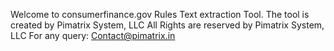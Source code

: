 Welcome to consumerfinance.gov Rules Text extraction Tool.
The tool is created by Pimatrix System, LLC
All Rights are reserved by Pimatrix System, LLC
For any query: Contact@pimatrix.in